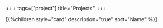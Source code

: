 +++
tags=["project"]
title="Projects"
+++

{{%children style="card" description="true" sort="Name" %}}